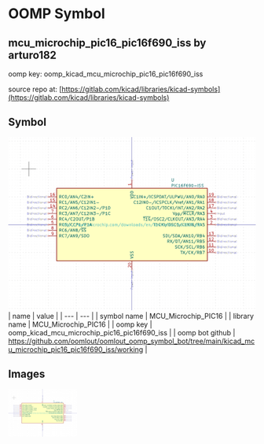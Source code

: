 # OOMP Symbol  
## mcu_microchip_pic16_pic16f690_iss  by arturo182  
  
oomp key: oomp_kicad_mcu_microchip_pic16_pic16f690_iss  
  
source repo at: [https://gitlab.com/kicad/libraries/kicad-symbols](https://gitlab.com/kicad/libraries/kicad-symbols)  
## Symbol  
  
[![working.png](working_600.png)](working.png)  
| name | value | 
| --- | --- | 
| symbol name | MCU_Microchip_PIC16 | 
| library name | MCU_Microchip_PIC16 | 
| oomp key | oomp_kicad_mcu_microchip_pic16_pic16f690_iss | 
| oomp bot github | https://github.com/oomlout/oomlout_oomp_symbol_bot/tree/main/kicad_mcu_microchip_pic16_pic16f690_iss/working | 
## Images  
  
[![working.png](working_140.png)](working.png)  
